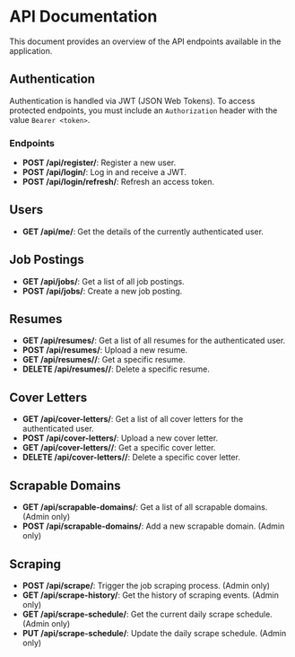 # API Documentation

This document provides an overview of the API endpoints available in the application.

## Authentication

Authentication is handled via JWT (JSON Web Tokens). To access protected endpoints, you must include an `Authorization` header with the value `Bearer <token>`.

### Endpoints

*   **POST /api/register/**: Register a new user.
*   **POST /api/login/**: Log in and receive a JWT.
*   **POST /api/login/refresh/**: Refresh an access token.

## Users

*   **GET /api/me/**: Get the details of the currently authenticated user.

## Job Postings

*   **GET /api/jobs/**: Get a list of all job postings.
*   **POST /api/jobs/**: Create a new job posting.

## Resumes

*   **GET /api/resumes/**: Get a list of all resumes for the authenticated user.
*   **POST /api/resumes/**: Upload a new resume.
*   **GET /api/resumes/<id>/**: Get a specific resume.
*   **DELETE /api/resumes/<id>/**: Delete a specific resume.

## Cover Letters

*   **GET /api/cover-letters/**: Get a list of all cover letters for the authenticated user.
*   **POST /api/cover-letters/**: Upload a new cover letter.
*   **GET /api/cover-letters/<id>/**: Get a specific cover letter.
*   **DELETE /api/cover-letters/<id>/**: Delete a specific cover letter.

## Scrapable Domains

*   **GET /api/scrapable-domains/**: Get a list of all scrapable domains. (Admin only)
*   **POST /api/scrapable-domains/**: Add a new scrapable domain. (Admin only)

## Scraping

*   **POST /api/scrape/**: Trigger the job scraping process. (Admin only)
*   **GET /api/scrape-history/**: Get the history of scraping events. (Admin only)
*   **GET /api/scrape-schedule/**: Get the current daily scrape schedule. (Admin only)
*   **PUT /api/scrape-schedule/**: Update the daily scrape schedule. (Admin only)
